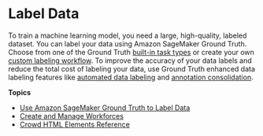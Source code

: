 # Label Data<a name="data-label"></a>

To train a machine learning model, you need a large, high\-quality, labeled dataset\. You can label your data using Amazon SageMaker Ground Truth\. Choose from one of the Ground Truth [built\-in task types](https://docs.aws.amazon.com/sagemaker/latest/dg/sms-task-types.html) or create your own [custom labeling workflow](https://docs.aws.amazon.com/sagemaker/latest/dg/sms-custom-templates.html)\. To improve the accuracy of your data labels and reduce the total cost of labeling your data, use Ground Truth enhanced data labeling features like [automated data labeling](https://docs.aws.amazon.com/sagemaker/latest/dg/sms-automated-labeling.html) and [annotation consolidation](https://docs.aws.amazon.com/sagemaker/latest/dg/sms-annotation-consolidation.html)\. 

**Topics**
+ [Use Amazon SageMaker Ground Truth to Label Data](sms.md)
+ [Create and Manage Workforces](sms-workforce-management.md)
+ [Crowd HTML Elements Reference](sms-ui-template-reference.md)